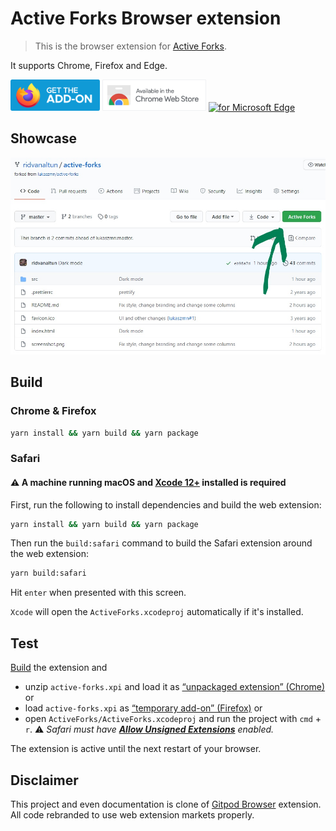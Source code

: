 # Active Forks Browser extension

> This is the browser extension for [Active Forks](https://github.com/ridvanaltun/active-forks).

It supports Chrome, Firefox and Edge.

[<img src="./docs/firefox-addon.svg" alt="for Firefox" height="50px">](https://addons.mozilla.org/en/firefox/addon/active-forks/)
[<img src="./docs/chrome-web-store.png" alt="for Chrome" height="50px">](https://chrome.google.com/webstore/detail/active-forks/kicchcnkocbmnmlpmjoojinofkagcjpi)
[<img src="./docs/edge-market.png" alt="for Microsoft Edge" height="50px">](https://microsoftedge.microsoft.com/addons/detail/active-forks/bpjmkkjkcligjfbanmjnlkjffalbehpb)

## Showcase

![Active Forks](./docs/github-injected.jpg "Active Forks")

## Build

### Chrome & Firefox

```bash
yarn install && yarn build && yarn package
```

### Safari

#### ⚠️ A machine running macOS and [Xcode 12+](https://developer.apple.com/xcode/) installed is required

First, run the following to install dependencies and build the web extension:

```bash
yarn install && yarn build && yarn package
```

Then run the `build:safari` command to build the Safari extension around the web extension:

```bash
yarn build:safari
```

Hit `enter` when presented with this screen.

`Xcode` will open the `ActiveForks.xcodeproj` automatically if it's installed.

## Test

[Build](#build) the extension and

* unzip `active-forks.xpi` and load it as [“unpackaged extension” (Chrome)](https://developer.chrome.com/extensions/getstarted) or
* load `active-forks.xpi` as [“temporary add-on” (Firefox)](https://blog.mozilla.org/addons/2015/12/23/loading-temporary-add-ons/) or
* open `ActiveForks/ActiveForks.xcodeproj` and run the project with `cmd` + `r`. ⚠️ _Safari must have [**Allow Unsigned Extensions**](https://developer.apple.com/documentation/safariservices/safari_app_extensions/building_a_safari_app_extension) enabled._

The extension is active until the next restart of your browser.

## Disclaimer

This project and even documentation is clone of [Gitpod Browser](https://github.com/gitpod-io/browser-extension) extension. All code rebranded to use web extension markets properly.
